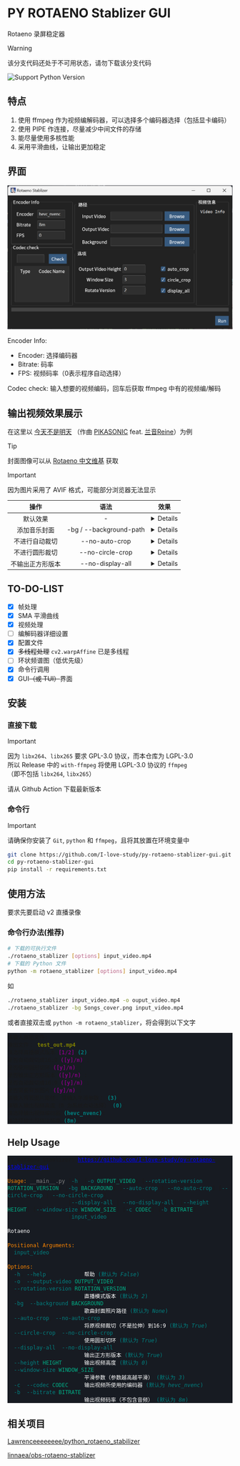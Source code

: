# PY ROTAENO Stablizer GUI

Rotaeno 录屏稳定器

> [!WARNING]
> 该分支代码还处于不可用状态，请勿下载该分支代码

![Support Python Version](https://img.shields.io/python/required-version-toml?tomlFilePath=https%3A%2F%2Fraw.githubusercontent.com%2FI-love-study%2Fpy-rotaeno-stablizer-gui%2Fmain%2Fpyproject.toml)

## 特点

1. 使用 ffmpeg 作为视频编解码器，可以选择多个编码器选择（包括显卡编码）
2. 使用 PIPE 作连接，尽量减少中间文件的存储
3. 能尽量使用多核性能
4. 采用平滑曲线，让输出更加稳定

## 界面

![interface](docs_image/interface.png)

Encoder Info:

- Encoder: 选择编码器
- Bitrate: 码率
- FPS: 视频码率（0表示程序自动选择）
  
Codec check:
输入想要的视频编码，回车后获取 ffmpeg 中有的视频编/解码

## 输出视频效果展示

在这里以 [今天不是明天](https://www.bilibili.com/video/BV1pi4y1B7oz)
（作曲 [PIKASONIC](https://space.bilibili.com/262995951) feat. [兰音Reine](https://space.bilibili.com/698029620)）为例

> [!TIP]
> 封面图像可以从 [Rotaeno 中文维基](https://wiki.rotaeno.cn/) 获取

> [!IMPORTANT]
> 因为图片采用了 AVIF 格式，可能部分浏览器无法显示

|       操作       |          语法           |                                 效果                                  |
| :--------------: | :---------------------: | :-------------------------------------------------------------------: |
|     默认效果     |            -            |         <details>![normal](docs_image/normal.avif)</details>          |
|   添加音乐封面   | -bg / --background-path | <details>![with_background](docs_image/with_backgrond.avif)</details> |
|  不进行自动裁切  |     --no-auto-crop      |   <details>![no_auto_crop](docs_image/no_auto_crop.avif)</details>    |
|  不进行圆形裁切  |    --no-circle-crop     | <details>![no_circle_crop](docs_image/no_circle_crop.avif)</details>  |
| 不输出正方形版本 |    --no-display-all     | <details>![no_display_all](docs_image/no_display_all.avif)</details>  |

## TO-DO-LIST

- [x] 帧处理
- [x] SMA 平滑曲线
- [x] 视频处理
- [ ] 编解码器详细设置
- [x] 配置文件
- [x] ~~多线程处理~~ `cv2.warpAffine` 已是多线程
- [ ] 环状频谱图（低优先级）
- [x] 命令行调用
- [x] GUI~~（或 TUI）~~界面

## 安装

### 直接下载

> [!IMPORTANT]
> 因为 `libx264`、`libx265` 要求 GPL-3.0 协议，而本仓库为 LGPL-3.0  
> 所以 Release 中的 `with-ffmpeg` 将使用 LGPL-3.0 协议的 `ffmpeg`  
> （即不包括 `libx264`, `libx265`）

请从 Github Action 下载最新版本

### 命令行

> [!IMPORTANT]
> 请确保你安装了 `Git`, `python` 和 `ffmpeg`，且将其放置在环境变量中

```bash
git clone https://github.com/I-love-study/py-rotaeno-stablizer-gui.git
cd py-rotaeno-stablizer-gui
pip install -r requirements.txt
```

## 使用方法

要求先要启动 v2 直播录像

### 命令行办法(推荐)

```bash
# 下载的可执行文件
./rotaeno_stablizer [options] input_video.mp4
# 下载的 Python 文件
python -m rotaeno_stablizer [options] input_video.mp4
```

如

```bash
./rotaeno_stablizer input_video.mp4 -o ouput_video.mp4
./rotaeno_stablizer -bg Songs_cover.png input_video.mp4
```

或者直接双击或 `python -m rotaeno_stablizer`，将会得到以下文字

<pre style="font-family:Menlo,'DejaVu Sans Mono',consolas,sans-serif, monospace; background-color:#171b22">
<code style="font-family:inherit; background-color:#171b22">请输入原始文件:
输出文件： <span style="color: #808000; text-decoration-color: #808000; font-weight: bold">test_out.mp4</span>
请选择直播模式版本 <span style="color: #800080; text-decoration-color: #800080; font-weight: bold">[1/2]</span> <span style="color: #008080; text-decoration-color: #008080; font-weight: bold">(2)</span>:
是否自动裁切成16:9 <span style="color: #800080; text-decoration-color: #800080; font-weight: bold">([y]/n)</span> :
是否使用圆形切环 <span style="color: #800080; text-decoration-color: #800080; font-weight: bold">([y]/n)</span> :
是否输出正方形版本 <span style="color: #800080; text-decoration-color: #800080; font-weight: bold">([y]/n)</span> :
是否自动裁切成16:9 <span style="color: #800080; text-decoration-color: #800080; font-weight: bold">([y]/n)</span> :
是否需要背景图片 <span style="color: #800080; text-decoration-color: #800080; font-weight: bold">([y]/n)</span> :
请输入背景图片路径: 请输入平滑参数： <span style="color: #008080; text-decoration-color: #008080; font-weight: bold">(3)</span>:
请输入输出视频高度（0 为系统自动选择） <span style="color: #008080; text-decoration-color: #008080; font-weight: bold">(0)</span>:
请选择输出视频编码器 <span style="color: #008080; text-decoration-color: #008080; font-weight: bold">(hevc_nvenc)</span>:
请选择输出视频比特率 <span style="color: #008080; text-decoration-color: #008080; font-weight: bold">(8m)</span>: </code></pre>

## Help Usage

<pre style="font-family:Menlo,'DejaVu Sans Mono',consolas,sans-serif, monospace; background-color:#171b22">
<code style="font-family:inherit; background-color:#171b22">PY Rotaeno Stablizer: <span style="color: #0000ff; text-decoration-color: #0000ff; text-decoration: underline">https://github.com/I-love-study/py-rotaeno-stablizer-gui</span>

<span style="color: #ff8700; text-decoration-color: #ff8700">Usage:</span> <span style="color: #808080; text-decoration-color: #808080">__main__.py</span> [<span style="color: #008080; text-decoration-color: #008080">-h</span>] [<span style="color: #008080; text-decoration-color: #008080">-o</span> <span style="color: #00af87; text-decoration-color: #00af87">OUTPUT_VIDEO</span>] [<span style="color: #008080; text-decoration-color: #008080">--rotation-version</span> <span style="color: #00af87; text-decoration-color: #00af87">ROTATION_VERSION</span>] [<span style="color: #008080; text-decoration-color: #008080">-bg</span> <span style="color: #00af87; text-decoration-color: #00af87">BACKGROUND</span>] [<span style="color: #008080; text-decoration-color: #008080">--auto-crop</span> | <span style="color: #008080; text-decoration-color: #008080">--no-auto-crop</span>] [<span style="color: #008080; text-decoration-color: #008080">--circle-crop</span> | <span style="color: #008080; text-decoration-color: #008080">--no-circle-crop</span>]
                   [<span style="color: #008080; text-decoration-color: #008080">--display-all</span> | <span style="color: #008080; text-decoration-color: #008080">--no-display-all</span>] [<span style="color: #008080; text-decoration-color: #008080">--height</span> <span style="color: #00af87; text-decoration-color: #00af87">HEIGHT</span>] [<span style="color: #008080; text-decoration-color: #008080">--window-size</span> <span style="color: #00af87; text-decoration-color: #00af87">WINDOW_SIZE</span>] [<span style="color: #008080; text-decoration-color: #008080">-c</span> <span style="color: #00af87; text-decoration-color: #00af87">CODEC</span>] [<span style="color: #008080; text-decoration-color: #008080">-b</span> <span style="color: #00af87; text-decoration-color: #00af87">BITRATE</span>]
                   [<span style="color: #008080; text-decoration-color: #008080">input_video</span>]

<span style="color: #ffffff; text-decoration-color: #ffffff">Rotaeno</span>

<span style="color: #ff8700; text-decoration-color: #ff8700">Positional Arguments:</span>
  <span style="color: #008080; text-decoration-color: #008080">input_video</span>

<span style="color: #ff8700; text-decoration-color: #ff8700">Options:</span>
  <span style="color: #008080; text-decoration-color: #008080">-h</span>, <span style="color: #008080; text-decoration-color: #008080">--help</span>            <span style="color: #ffffff; text-decoration-color: #ffffff">帮助</span><span style="color: #008080; text-decoration-color: #008080"> (默认为 </span><span style="color: #008080; text-decoration-color: #008080; font-style: italic">False</span><span style="color: #008080; text-decoration-color: #008080">)</span>
  <span style="color: #008080; text-decoration-color: #008080">-o</span>, <span style="color: #008080; text-decoration-color: #008080">--output-video</span> <span style="color: #00af87; text-decoration-color: #00af87">OUTPUT_VIDEO</span>
  <span style="color: #008080; text-decoration-color: #008080">--rotation-version</span> <span style="color: #00af87; text-decoration-color: #00af87">ROTATION_VERSION</span>
                        <span style="color: #ffffff; text-decoration-color: #ffffff">直播模式版本</span><span style="color: #008080; text-decoration-color: #008080"> (默认为 </span><span style="color: #008080; text-decoration-color: #008080; font-style: italic">2</span><span style="color: #008080; text-decoration-color: #008080">)</span>
  <span style="color: #008080; text-decoration-color: #008080">-bg</span>, <span style="color: #008080; text-decoration-color: #008080">--background</span> <span style="color: #00af87; text-decoration-color: #00af87">BACKGROUND</span>
                        <span style="color: #ffffff; text-decoration-color: #ffffff">歌曲封面照片路径</span><span style="color: #008080; text-decoration-color: #008080"> (默认为 </span><span style="color: #008080; text-decoration-color: #008080; font-style: italic">None</span><span style="color: #008080; text-decoration-color: #008080">)</span>
  <span style="color: #008080; text-decoration-color: #008080">--auto-crop</span>, <span style="color: #008080; text-decoration-color: #008080">--no-auto-crop</span>
                        <span style="color: #ffffff; text-decoration-color: #ffffff">将原视频裁切（不是拉伸）到16:9</span><span style="color: #008080; text-decoration-color: #008080"> (默认为 </span><span style="color: #008080; text-decoration-color: #008080; font-style: italic">True</span><span style="color: #008080; text-decoration-color: #008080">)</span>
  <span style="color: #008080; text-decoration-color: #008080">--circle-crop</span>, <span style="color: #008080; text-decoration-color: #008080">--no-circle-crop</span>
                        <span style="color: #ffffff; text-decoration-color: #ffffff">使用圆形切环</span><span style="color: #008080; text-decoration-color: #008080"> (默认为 </span><span style="color: #008080; text-decoration-color: #008080; font-style: italic">True</span><span style="color: #008080; text-decoration-color: #008080">)</span>
  <span style="color: #008080; text-decoration-color: #008080">--display-all</span>, <span style="color: #008080; text-decoration-color: #008080">--no-display-all</span>
                        <span style="color: #ffffff; text-decoration-color: #ffffff">输出正方形版本</span><span style="color: #008080; text-decoration-color: #008080"> (默认为 </span><span style="color: #008080; text-decoration-color: #008080; font-style: italic">True</span><span style="color: #008080; text-decoration-color: #008080">)</span>
  <span style="color: #008080; text-decoration-color: #008080">--height</span> <span style="color: #00af87; text-decoration-color: #00af87">HEIGHT</span>       <span style="color: #ffffff; text-decoration-color: #ffffff">输出视频高度</span><span style="color: #008080; text-decoration-color: #008080"> (默认为 </span><span style="color: #008080; text-decoration-color: #008080; font-style: italic">0</span><span style="color: #008080; text-decoration-color: #008080">)</span>
  <span style="color: #008080; text-decoration-color: #008080">--window-size</span> <span style="color: #00af87; text-decoration-color: #00af87">WINDOW_SIZE</span>
                        <span style="color: #ffffff; text-decoration-color: #ffffff">平滑参数（参数越高越平滑）</span><span style="color: #008080; text-decoration-color: #008080"> (默认为 </span><span style="color: #008080; text-decoration-color: #008080; font-style: italic">3</span><span style="color: #008080; text-decoration-color: #008080">)</span>
  <span style="color: #008080; text-decoration-color: #008080">-c</span>, <span style="color: #008080; text-decoration-color: #008080">--codec</span> <span style="color: #00af87; text-decoration-color: #00af87">CODEC</span>     <span style="color: #ffffff; text-decoration-color: #ffffff">输出视频所使用的编码器</span><span style="color: #008080; text-decoration-color: #008080"> (默认为 </span><span style="color: #008080; text-decoration-color: #008080; font-style: italic">hevc_nvenc</span><span style="color: #008080; text-decoration-color: #008080">)</span>
  <span style="color: #008080; text-decoration-color: #008080">-b</span>, <span style="color: #008080; text-decoration-color: #008080">--bitrate</span> <span style="color: #00af87; text-decoration-color: #00af87">BITRATE</span>
                        <span style="color: #ffffff; text-decoration-color: #ffffff">输出视频码率（不包含音频）</span><span style="color: #008080; text-decoration-color: #008080"> (默认为 </span><span style="color: #008080; text-decoration-color: #008080; font-style: italic">8m</span><span style="color: #008080; text-decoration-color: #008080">)</span>
</code></pre>

## 相关项目

[Lawrenceeeeeeee/python_rotaeno_stabilizer](https://github.com/Lawrenceeeeeeee/python_rotaeno_stabilizer)

[linnaea/obs-rotaeno-stablizer](https://github.com/linnaea/obs-rotaeno-stablizer)
